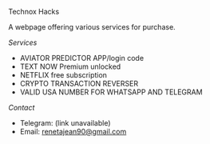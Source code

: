 Technox Hacks

A webpage offering various services for purchase.

_Services_

- AVIATOR PREDICTOR APP/login code
- TEXT NOW Premium unlocked
- NETFLIX free subscription
- CRYPTO TRANSACTION REVERSER
- VALID USA NUMBER FOR WHATSAPP AND TELEGRAM

_Contact_

- Telegram: (link unavailable)
- Email: renetajean90@gmail.com
